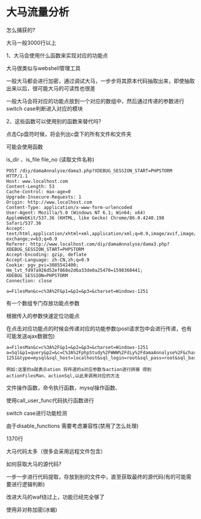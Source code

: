 # 大马流量分析

怎么捕获的?

大马一般3000行以上

1、大马会使用什么函数来实现对应的功能点

大马很类似与webshell管理工具

一般大马都会进行加密，通过调试大马，一步步将其原本代码抽取出来，即使抽取出来以后，很可能大马的可读性也很差

一般大马会将对应的功能点放到一个对应的数组中，然后通过传递的参数进行switch case判断进入对应的模块

2、这些函数可以使用别的函数来替代吗?

点击Cp盘符时候，将会列出c盘下的所有文件和文件夹

可能会使用函数

is_dir 、is_file file_no (读取文件名称)

```
POST /diy/damaAnnalyse/dama3.php?XDEBUG_SESSION_START=PHPSTORM HTTP/1.1
Host: www.localhost.com
Content-Length: 53
Cache-Control: max-age=0
Upgrade-Insecure-Requests: 1
Origin: http://www.localhost.com
Content-Type: application/x-www-form-urlencoded
User-Agent: Mozilla/5.0 (Windows NT 6.1; Win64; x64) AppleWebKit/537.36 (KHTML, like Gecko) Chrome/86.0.4240.198 Safari/537.36
Accept: text/html,application/xhtml+xml,application/xml;q=0.9,image/avif,image/webp,image/apng,*/*;q=0.8,application/signed-exchange;v=b3;q=0.9
Referer: http://www.localhost.com/diy/damaAnnalyse/dama3.php?XDEBUG_SESSION_START=PHPSTORM
Accept-Encoding: gzip, deflate
Accept-Language: zh-CN,zh;q=0.9
Cookie: pgv_pvi=3085542400; Hm_lvt_fd97a926d52ef868e2d6a33de0a25470=1598360441; XDEBUG_SESSION=PHPSTORM
Connection: close

a=FilesMan&c=c%3A%2F&p1=&p2=&p3=&charset=Windows-1251
```

有一个数组专门存放功能点参数

根据传入的参数快速定位功能点

在点击对应功能点的时候会传递对应的功能参数(post请求包中会进行传递，也有可能发送ajax数据包)

```
a=FilesMan&c=c%3A%2F&p1=&p2=&p3=&charset=Windows-1251
a=Sql&p1=query&p2=&c=C%3A%2FphpStudy%2FWWW%2Fdiy%2FdamaAnnalyse%2F&charset=Windows-1251&type=mysql&sql_host=localhost&sql_login=root&sql_pass=root&sql_base=information_schema&sql_count=on&file=dump.sql

例如:这里的a就表示ation 将传递的a对应参数与action进行拼接 得到 actionFilesMan、actionSql,以此来调用对应的方法
```

文件操作函数，命令执行函数，mysql操作函数、

使用call_user_func代码执行函数进行

switch case进行功能检测



由于disable_functions 需要考虑兼容性(禁用了怎么处理)

1370行



大马代码太多（很多会采用远程文件包含）

如何获取大马的源代码?

一步一步进行代码提取，存放到别的文件中，直至获取最终的源代码(有的可能需要进行逻辑判断)





改进大马的waf绕过上，功能已经完全够了



使用非对称加密(冰蝎)